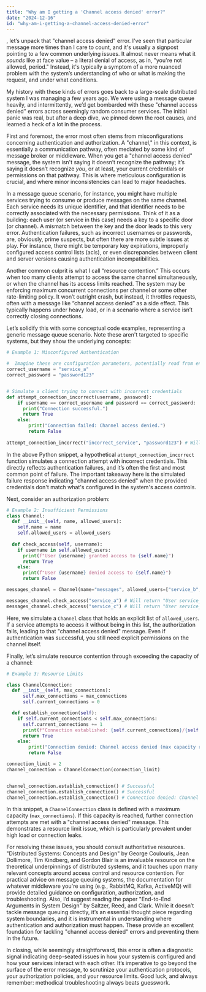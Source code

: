 ```yaml
---
title: "Why am I getting a 'Channel access denied' error?"
date: "2024-12-16"
id: "why-am-i-getting-a-channel-access-denied-error"
---
```


, let’s unpack that "channel access denied" error. I've seen that particular message more times than I care to count, and it's usually a signpost pointing to a few common underlying issues. It almost never means what it *sounds* like at face value – a literal denial of access, as in, "you're not allowed, period." Instead, it's typically a symptom of a more nuanced problem with the system’s understanding of who or what is making the request, and under what conditions.

My history with these kinds of errors goes back to a large-scale distributed system I was managing a few years ago. We were using a message queue heavily, and intermittently, we’d get bombarded with these "channel access denied" errors across seemingly random consumer services. The initial panic was real, but after a deep dive, we pinned down the root causes, and learned a heck of a lot in the process.

First and foremost, the error most often stems from misconfigurations concerning authentication and authorization. A "channel," in this context, is essentially a communication pathway, often mediated by some kind of message broker or middleware. When you get a "channel access denied" message, the system isn't saying it doesn’t recognize the pathway; it’s saying it doesn’t recognize *you*, or at least, your current credentials or permissions on that pathway. This is where meticulous configuration is crucial, and where minor inconsistencies can lead to major headaches.

In a message queue scenario, for instance, you might have multiple services trying to consume or produce messages on the same channel. Each service needs its unique identifier, and that identifier needs to be correctly associated with the necessary permissions. Think of it as a building: each user (or service in this case) needs a key to a specific door (or channel). A mismatch between the key and the door leads to this very error. Authentication failures, such as incorrect usernames or passwords, are, obviously, prime suspects, but often there are more subtle issues at play. For instance, there might be temporary key expirations, improperly configured access control lists (acls), or even discrepancies between client and server versions causing authentication incompatibilities.

Another common culprit is what I call “resource contention.” This occurs when too many clients attempt to access the same channel simultaneously, or when the channel has its access limits reached. The system may be enforcing maximum concurrent connections per channel or some other rate-limiting policy. It won’t outright crash, but instead, it throttles requests, often with a message like “channel access denied” as a side effect. This typically happens under heavy load, or in a scenario where a service isn’t correctly closing connections.

Let’s solidify this with some conceptual code examples, representing a generic message queue scenario. Note these aren't targeted to specific systems, but they show the underlying concepts:

```python
# Example 1: Misconfigured Authentication

#  Imagine these are configuration parameters, potentially read from environment variables or a configuration file.
correct_username = "service_a"
correct_password = "password123"


# Simulate a client trying to connect with incorrect credentials
def attempt_connection_incorrect(username, password):
    if username == correct_username and password == correct_password:
      print("Connection successful.")
      return True
    else:
        print("Connection failed: Channel access denied.")
        return False
      
attempt_connection_incorrect("incorrect_service", "password123") # Will return "Connection failed: Channel access denied"
```

In the above Python snippet, a hypothetical `attempt_connection_incorrect` function simulates a connection attempt with incorrect credentials. This directly reflects authentication failures, and it’s often the first and most common point of failure. The important takeaway here is the simulated failure response indicating "channel access denied" when the provided credentials don't match what's configured in the system's access controls.

Next, consider an authorization problem:

```python
# Example 2: Insufficient Permissions
class Channel:
  def __init__(self, name, allowed_users):
    self.name = name
    self.allowed_users = allowed_users
    
  def check_access(self, username):
    if username in self.allowed_users:
      print(f"User {username} granted access to {self.name}")
      return True
    else:
      print(f"User {username} denied access to {self.name}")
      return False

messages_channel = Channel(name="messages", allowed_users=["service_b", "service_c"])

messages_channel.check_access("service_a") # Will return "User service_a denied access to messages"
messages_channel.check_access("service_c") # Will return "User service_c granted access to messages"
```
Here, we simulate a `Channel` class that holds an explicit list of `allowed_users`. If a service attempts to access it without being in this list, the authorization fails, leading to that "channel access denied" message. Even if authentication was successful, you still need explicit permissions on the channel itself.

Finally, let’s simulate resource contention through exceeding the capacity of a channel:

```python
# Example 3: Resource Limits

class ChannelConnection:
  def __init__(self, max_connections):
      self.max_connections = max_connections
      self.current_connections = 0

  def establish_connection(self):
    if self.current_connections < self.max_connections:
      self.current_connections += 1
      print(f"Connection established: {self.current_connections}/{self.max_connections}")
      return True
    else:
        print("Connection denied: Channel access denied (max capacity reached).")
        return False

connection_limit = 2
channel_connection = ChannelConnection(connection_limit)


channel_connection.establish_connection() # Successful
channel_connection.establish_connection() # Successful
channel_connection.establish_connection() # Connection denied: Channel access denied (max capacity reached).
```

In this snippet, a `ChannelConnection` class is defined with a maximum capacity (`max_connections`). If this capacity is reached, further connection attempts are met with a "channel access denied" message. This demonstrates a resource limit issue, which is particularly prevalent under high load or connection leaks.

For resolving these issues, you should consult authoritative resources. "Distributed Systems: Concepts and Design" by George Coulouris, Jean Dollimore, Tim Kindberg, and Gordon Blair is an invaluable resource on the theoretical underpinnings of distributed systems, and it touches upon many relevant concepts around access control and resource contention. For practical advice on message queuing systems, the documentation for whatever middleware you're using (e.g., RabbitMQ, Kafka, ActiveMQ) will provide detailed guidance on configuration, authorization, and troubleshooting. Also, I’d suggest reading the paper "End-to-End Arguments in System Design" by Saltzer, Reed, and Clark. While it doesn’t tackle message queuing directly, it’s an essential thought piece regarding system boundaries, and it is instrumental in understanding where authentication and authorization must happen. These provide an excellent foundation for tackling "channel access denied" errors and preventing them in the future.

In closing, while seemingly straightforward, this error is often a diagnostic signal indicating deep-seated issues in how your system is configured and how your services interact with each other. It’s imperative to go beyond the surface of the error message, to scrutinize your authentication protocols, your authorization policies, and your resource limits. Good luck, and always remember: methodical troubleshooting always beats guesswork.
